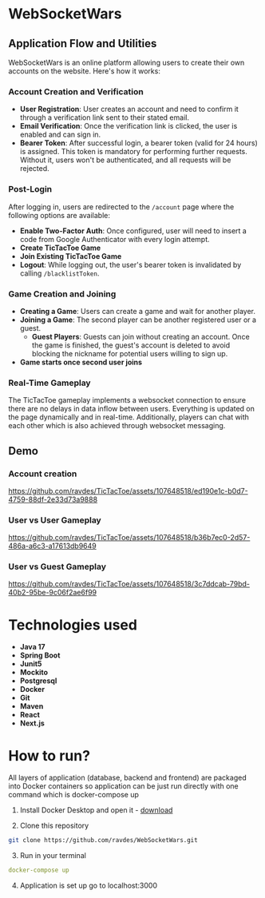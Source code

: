 # WebSocketWars 

## Application Flow and Utilities

WebSocketWars is an online platform allowing users to create their own accounts on the website. Here's how it works:

### Account Creation and Verification

- **User Registration**: User creates an account and need to confirm it through a verification link sent to their stated email.
- **Email Verification**: Once the verification link is clicked, the user is enabled and can sign in.
- **Bearer Token**: After successful login, a bearer token (valid for 24 hours) is assigned. This token is mandatory for performing further requests. Without it, users won't be authenticated, and all requests will be rejected.

### Post-Login

After logging in, users are redirected to the `/account` page where the following options are available:

- **Enable Two-Factor Auth**: Once configured, user will need to insert a code from Google Authenticator with every login attempt.
- **Create TicTacToe Game**
- **Join Existing TicTacToe Game**
- **Logout**: While logging out, the user's bearer token is invalidated by calling `/blacklistToken`.

### Game Creation and Joining

- **Creating a Game**: Users can create a game and wait for another player.
- **Joining a Game**: The second player can be another registered user or a guest.
    - **Guest Players**: Guests can join without creating an account. Once the game is finished, the guest's account is deleted to avoid blocking the nickname for potential users willing to sign up.
- **Game starts once second user joins**
### Real-Time Gameplay

The TicTacToe gameplay implements a websocket connection to ensure there are no delays in data inflow between users. Everything is updated on the page dynamically and in real-time. Additionally, players can chat with each other which is also achieved through websocket messaging.

## Demo

### Account creation

https://github.com/ravdes/TicTacToe/assets/107648518/ed190e1c-b0d7-4759-88df-2e33d73a9888

### User vs User Gameplay

https://github.com/ravdes/TicTacToe/assets/107648518/b36b7ec0-2d57-486a-a6c3-a17613db9649

### User vs Guest Gameplay

https://github.com/ravdes/TicTacToe/assets/107648518/3c7ddcab-79bd-40b2-95be-9c06f2ae6f99

# Technologies used
- **Java 17**
- **Spring Boot**
- **Junit5**
- **Mockito**
- **Postgresql**
- **Docker**
- **Git**
- **Maven**
- **React**
- **Next.js**

# How to run?

All layers of application (database, backend and frontend) are packaged into Docker containers so application can be just run directly with one command which is docker-compose up

1. Install Docker Desktop and open it  - [download](https://www.docker.com/products/docker-desktop/)


2. Clone this repository

```bash
git clone https://github.com/ravdes/WebSocketWars.git
```

3. Run in your terminal

````yaml
docker-compose up
````
4. Application is set up go to localhost:3000

